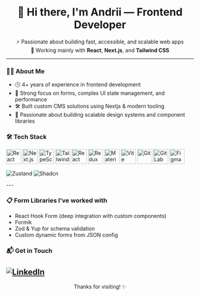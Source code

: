 <h1 align="center">👋 Hi there, I'm Andrii — Frontend Developer</h1>

<p align="center">
  ⚡ Passionate about building fast, accessible, and scalable web apps<br/>
  🚀 Working mainly with <strong>React</strong>, <strong>Next.js</strong>, and <strong>Tailwind CSS</strong>
</p>

---

### 👨‍💻 About Me

- 🕓 4+ years of experience in frontend development
- 🧩 Strong focus on forms, complex UI state management, and performance
- 🛠️ Built custom CMS solutions using Nextjs & modern tooling
- 🧱 Passionate about building scalable design systems and component libraries

### 🛠️ Tech Stack

<p align="left">
  <!-- Core -->
  <img src="https://cdn.jsdelivr.net/gh/devicons/devicon/icons/react/react-original.svg" alt="React" width="40" height="40"/>
  <img src="https://cdn.jsdelivr.net/gh/devicons/devicon/icons/nextjs/nextjs-original.svg" alt="Next.js" width="40" height="40"/>
  <img src="https://cdn.jsdelivr.net/gh/devicons/devicon/icons/typescript/typescript-original.svg" alt="TypeScript" width="40" height="40"/>
  <img src="https://www.vectorlogo.zone/logos/tailwindcss/tailwindcss-icon.svg" alt="Tailwind CSS" width="40" height="40"/>
  
  <!-- State/Form -->
  <img src="https://avatars.githubusercontent.com/u/53986236?s=200&v=4" alt="React Hook Form" width="40" height="40"/>
  <img src="https://cdn.jsdelivr.net/gh/devicons/devicon/icons/redux/redux-original.svg" alt="Redux" width="40" height="40"/>
  
  <!-- UI Libraries -->
  <img src="https://cdn.jsdelivr.net/gh/devicons/devicon/icons/materialui/materialui-original.svg" alt="Material UI" width="40" height="40"/>

  <!-- Tooling -->
  <img src="https://cdn.jsdelivr.net/gh/devicons/devicon/icons/vite/vite-original.svg" alt="Vite" width="40" height="40"/>
  <img src="https://cdn.jsdelivr.net/gh/devicons/devicon/icons/git/git-original.svg" alt="Git" width="40" height="40"/>
  <img src="https://cdn.jsdelivr.net/gh/devicons/devicon/icons/gitlab/gitlab-original.svg" alt="GitLab" width="40" height="40"/>
  <img src="https://cdn.jsdelivr.net/gh/devicons/devicon/icons/figma/figma-original.svg" alt="Figma" width="40" height="40"/>
</p>

<p align="left">
  
  ![Zustand](https://img.shields.io/badge/Zustand-000?style=flat&logoColor=white)
  ![Shadcn](https://img.shields.io/badge/Shadcn_UI-111827?style=flat&logoColor=white)

</p>
---

### 📋 Form Libraries I've worked with

- React Hook Form (deep integration with custom components)
- Formik
- Zod & Yup for schema validation
- Custom dynamic forms from JSON config

### 📬 Get in Touch

[![LinkedIn](https://img.shields.io/badge/-LinkedIn-0077B5?style=flat&logo=linkedin)]("https://linkedin.com/in/andrew-tolochkevytch")
---

<p align="center">Thanks for visiting! ✨</p>



